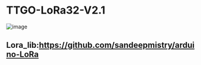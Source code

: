 # TTGO-LoRa32-V2.1
![image](https://github.com/LilyGO/TTGO-LoRa32-V2.1/blob/master/T3.jpg)

## Lora_lib:https://github.com/sandeepmistry/arduino-LoRa

